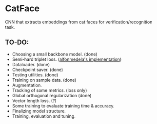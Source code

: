 # CatFace
CNN that extracts embeddings from cat faces for verification/recognition task.
## TO-DO:
- Choosing a small backbone model. (done)
- Semi-hard triplet loss. ([alfonmedela's implementation](https://github.com/alfonmedela/triplet-loss-pytorch))
- Dataloader. (done)
- Checkpoint saver. (done)
- Testing utilities. (done)
- Training on sample data. (done)
- Augmentation.
- Tracking of some metrics. (loss only)
- Global orthogonal regularization (done)
- Vector length loss. (?)
- Some training to evaluate training time & accuracy.
- Finalizing model structure.
- Training, evaluation and tuning.